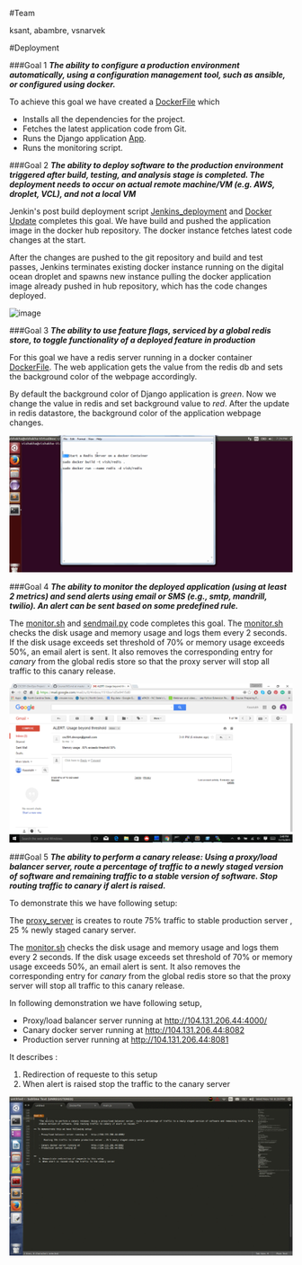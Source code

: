 #Team

ksant, abambre, vsnarvek

#Deployment

###Goal 1
**_The ability to configure a production environment automatically, using a configuration management tool, such as ansible, or configured using docker._**

To achieve this goal we have created a [DockerFile](scripts/DockerFile_Production) which

  - Installs all the dependencies for the project.
  - Fetches the latest application code from Git.
  - Runs the Django application [App](https://github.com/vish4/hello-django-app).
  - Runs the monitoring script.

###Goal 2
**_The ability to deploy software to the production environment triggered after build, testing, and analysis stage is completed. The deployment needs to occur on actual remote machine/VM (e.g. AWS, droplet, VCL), and not a local VM_**

Jenkin's post build deployment script [Jenkins_deployment](scripts/jenkins_post_build_deployment.sh) and [Docker Update](scripts/docker_update_image.sh) completes this goal. We have build and pushed the application image in the docker hub repository. The docker instance fetches latest code changes at the start.

After the changes are pushed to the git repository and build and test passes, Jenkins terminates existing docker instance running on the digital ocean droplet and spawns new instance pulling the docker application image already pushed in hub repository, which has the code changes deployed.

![image](images/deplyment.gif)

###Goal 3
**_The ability to use feature flags, serviced by a global redis store, to toggle functionality of a deployed feature in production_**

For this goal we have a redis server running in a docker container [DockerFile](scripts/DockerFile_RedisServer). The web application gets the value from the redis db and sets the background color of the webpage accordingly. 

By default the background color of Django application is *green*. Now we change the value in redis and set background value to *red*.
After the update in redis datastore, the background color of the application webpage changes.

![images](images/feature-flag.gif)

###Goal 4
**_The ability to monitor the deployed application (using at least 2 metrics) and send alerts using email or SMS (e.g., smtp, mandrill, twilio). An alert can be sent based on some predefined rule._**

The [monitor.sh](scripts/monitor.sh) and [sendmail.py](scripts/sendmail.py) code completes this goal.
The [monitor.sh](scripts/monitor.sh) checks the disk usage and memory usage and logs them every 2 seconds. If the disk usage exceeds set threshold of 70% or memory usage exceeds 50%, an email alert is sent. It also removes the corresponding entry for *canary* from the global redis store so that the proxy server will stop all traffic to this canary release. 

![image](images/alert.png)

###Goal 5
**_The ability to perform a canary release: Using a proxy/load balancer server, route a percentage of traffic to a newly staged version of software and remaining traffic to a stable version of software. Stop routing traffic to canary if alert is raised._**

To demonstrate this we have following setup:

The [proxy_server](scripts/proxy_server.js) is creates to route 75% traffic to stable production server , 25 % newly staged canary server.

The [monitor.sh](scripts/monitor.sh) checks the disk usage and memory usage and logs them every 2 seconds. If the disk usage exceeds set threshold of 70% or memory usage exceeds 50%, an email alert is sent. It also removes the corresponding entry for *canary* from the global redis store so that the proxy server will stop all traffic to this canary release. 

In following demonstration we have following setup,
  - Proxy/load balancer server running at http://104.131.206.44:4000/ 
  - Canary docker server running at http://104.131.206.44:8082
  - Production server running at http://104.131.206.44:8081

It describes : 
  1. Redirection of requeste to this setup
  2. When alert is raised stop the traffic to the canary server
    
![image](images/goal5.gif)
